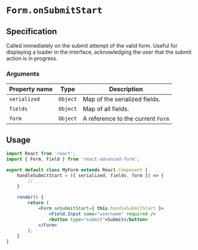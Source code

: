 # `Form.onSubmitStart`

## Specification
Called immediately on the submit attempt of the valid form. Useful for displaying a loader in the interface, acknowledging the user that the submit action is in progress.

### Arguments

| Property name | Type | Description |
| ------------- | ---- | ----------- |
| `serialized` | `Object` | Map of the serialized fields. |
| `fields` | `Object` | Map of all fields. |
| `form` | `Object` | A reference to the current `Form` |

## Usage
```jsx
import React from 'react';
import { Form, Field } from 'react-advanced-form';

export default class MyForm extends React.Component {
    handleSubmitStart = ({ serialized, fields, form }) => {
        // ...
    }

    render() {
        return (
            <Form onSubmitStart={ this.handleSubmitStart }>
                <Field.Input name="username" required />
                <button type="submit">Submit</button>
            </Form>
        );
    }
}
```
